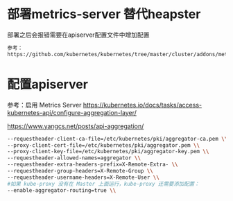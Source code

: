 # 部署metrics-server 替代heapster
部署之后会报错需要在apiserver配置文件中增加配置
```bash
参考：
https://github.com/kubernetes/kubernetes/tree/master/cluster/addons/metrics-server
```

# 配置apiserver
参考：启用 Metrics Server
https://kubernetes.io/docs/tasks/access-kubernetes-api/configure-aggregation-layer/

https://www.yangcs.net/posts/api-aggregation/

```bash
--requestheader-client-ca-file=/etc/kubernetes/pki/aggregator-ca.pem \\
--proxy-client-cert-file=/etc/kubernetes/pki/aggregator.pem \\
--proxy-client-key-file=/etc/kubernetes/pki/aggregator-key.pem \\
--requestheader-allowed-names=aggregator \\
--requestheader-extra-headers-prefix=X-Remote-Extra- \\
--requestheader-group-headers=X-Remote-Group \\
--requestheader-username-headers=X-Remote-User \\
#如果 kube-proxy 没有在 Master 上面运行，kube-proxy 还需要添加配置：
--enable-aggregator-routing=true \\
```